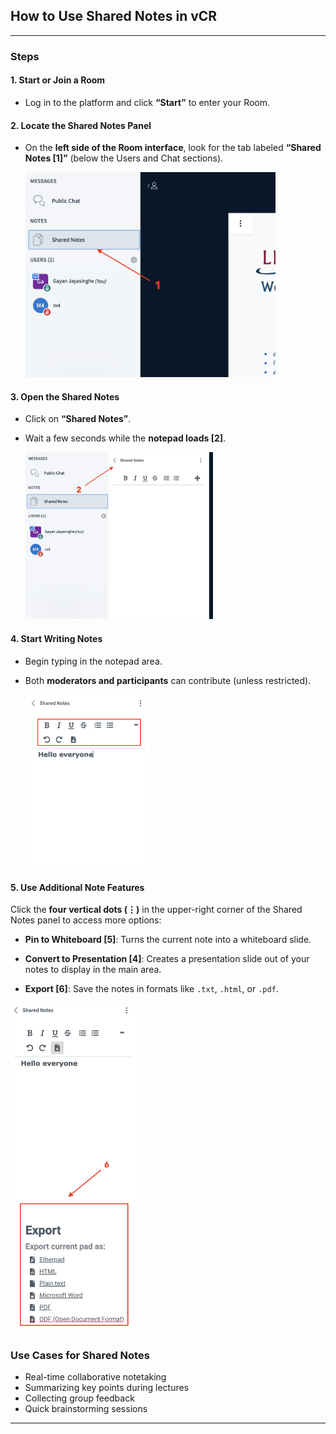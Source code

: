 
##  **How to Use Shared Notes in vCR**

---

###  **Steps**

#### **1. Start or Join a Room**

* Log in to the platform and click **“Start”** to enter your Room.


#### **2. Locate the Shared Notes Panel**

* On the **left side of the Room interface**, look for the tab labeled **“Shared Notes [1]”** (below the Users and Chat sections).

    <img src="https://github.com/LEARN-LK/VCR/blob/main/img/Sharednote-01.png" alt="image" style="max-width: 100%;width: 400px;">


#### **3. Open the Shared Notes**

* Click on **“Shared Notes”**.
* Wait a few seconds while the **notepad loads [2]**.

   <img src="https://github.com/LEARN-LK/VCR/blob/main/img/sharednote-02.png" alt="image" style="max-width: 100%;width: 300px;">


#### **4. Start Writing Notes**

* Begin typing in the notepad area.
* Both **moderators and participants** can contribute (unless restricted).

    <img src="https://github.com/LEARN-LK/VCR/blob/main/img/shrenote-03.png" alt="image" style="max-width: 100%;width: 200px;">


#### **5. Use Additional Note Features**

Click the **four vertical dots (⋮)** in the upper-right corner of the Shared Notes panel to access more options:

*  **Pin to Whiteboard [5]**:
  Turns the current note into a whiteboard slide.

*  **Convert to Presentation [4]**:
  Creates a presentation slide out of your notes to display in the main area.

*  **Export [6]**:
  Save the notes in formats like `.txt`, `.html`, or `.pdf`.

  <img src="https://github.com/LEARN-LK/VCR/blob/main/img/sharenote-05.png" alt="image" style="max-width: 100%;width: 200px;">

###  **Use Cases for Shared Notes**

* Real-time collaborative notetaking
* Summarizing key points during lectures
* Collecting group feedback
* Quick brainstorming sessions

---
